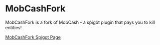 # MobCashFork

MobCashFork is a fork of MobCash - a spigot plugin that pays you to kill entities!

[MobCashFork Spigot Page](https://www.spigotmc.org/resources/mobcash-fork.84100/)

